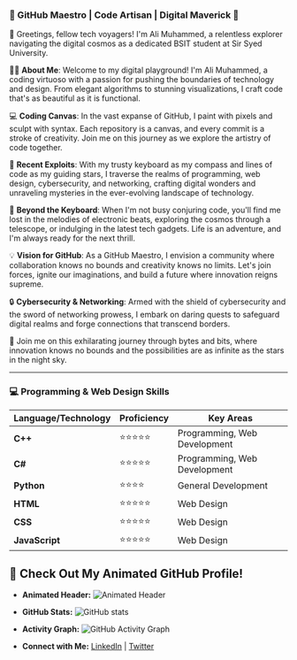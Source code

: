 ### 🌟 GitHub Maestro | Code Artisan | Digital Maverick 🚀

👋 Greetings, fellow tech voyagers! I'm Ali Muhammed, a relentless explorer navigating the digital cosmos as a dedicated BSIT student at Sir Syed University.

👨‍💻 **About Me**: Welcome to my digital playground! I'm Ali Muhammed, a coding virtuoso with a passion for pushing the boundaries of technology and design. From elegant algorithms to stunning visualizations, I craft code that's as beautiful as it is functional.

💻 **Coding Canvas**: In the vast expanse of GitHub, I paint with pixels and sculpt with syntax. Each repository is a canvas, and every commit is a stroke of creativity. Join me on this journey as we explore the artistry of code together.

🚀 **Recent Exploits**: With my trusty keyboard as my compass and lines of code as my guiding stars, I traverse the realms of programming, web design, cybersecurity, and networking, crafting digital wonders and unraveling mysteries in the ever-evolving landscape of technology.

🌌 **Beyond the Keyboard**: When I'm not busy conjuring code, you'll find me lost in the melodies of electronic beats, exploring the cosmos through a telescope, or indulging in the latest tech gadgets. Life is an adventure, and I'm always ready for the next thrill.

💡 **Vision for GitHub**: As a GitHub Maestro, I envision a community where collaboration knows no bounds and creativity knows no limits. Let's join forces, ignite our imaginations, and build a future where innovation reigns supreme.

🔒 **Cybersecurity & Networking**: Armed with the shield of cybersecurity and the sword of networking prowess, I embark on daring quests to safeguard digital realms and forge connections that transcend borders.

🌟 Join me on this exhilarating journey through bytes and bits, where innovation knows no bounds and the possibilities are as infinite as the stars in the night sky.

---

### 💻 **Programming & Web Design Skills**

| **Language/Technology**     | **Proficiency**      | **Key Areas**                 |
|-----------------------------|----------------------|---------------------------|
| **C++**                     | ⭐⭐⭐⭐⭐               | Programming, Web Development |
| **C#**                      | ⭐⭐⭐⭐⭐               | Programming, Web Development |
| **Python**                  | ⭐⭐⭐⭐                | General Development        |
| **HTML**                    | ⭐⭐⭐⭐⭐               | Web Design                 |
| **CSS**                     | ⭐⭐⭐⭐⭐               | Web Design                 |
| **JavaScript**              | ⭐⭐⭐⭐⭐               | Web Design                 |



## 🎨 **Check Out My Animated GitHub Profile!**

- **Animated Header:** ![Animated Header](https://textanim.com/path-to-your-animated-text.gif)

- **GitHub Stats:** ![GitHub stats](https://github-readme-stats.vercel.app/api?username=YOUR_USERNAME&show_icons=true&theme=radical)

- **Activity Graph:** ![GitHub Activity Graph](https://activity-graph.herokuapp.com/graph?username=YOUR_USERNAME&theme=dracula)

- **Connect with Me:** [LinkedIn](https://www.linkedin.com/in/YOUR_PROFILE) | [Twitter](https://twitter.com/YOUR_PROFILE)


